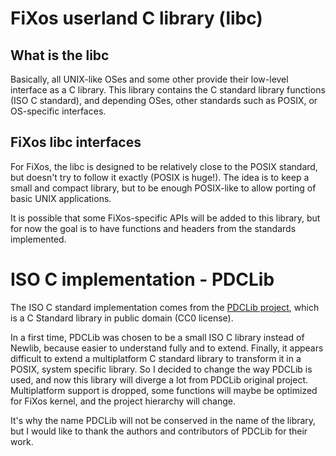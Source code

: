 FiXos userland C library (libc)
===============

What is the libc
----------------
Basically, all UNIX-like OSes and some other provide their low-level interface
as a C library.
This library contains the C standard library functions (ISO C standard), and
depending OSes, other standards such as POSIX, or OS-specific interfaces.


FiXos libc interfaces
--------------------
For FiXos, the libc is designed to be relatively close to the POSIX standard,
but doesn't try to follow it exactly (POSIX is huge!). The idea is to keep a
small and compact library, but to be enough POSIX-like to allow porting of
basic UNIX applications.

It is possible that some FiXos-specific APIs will be added to this library,
but for now the goal is to have functions and headers from the standards
implemented.


ISO C implementation - PDCLib
===================

The ISO C standard implementation comes from the [PDCLib project](http://pdclib.e43.eu),
which is a C Standard library in public domain (CC0 license).

In a first time, PDCLib was chosen to be a small ISO C library instead of Newlib,
because easier to understand fully and to extend. Finally, it appears difficult
to extend a multiplatform C standard library to transform it in a POSIX, system
specific library.
So I decided to change the way PDCLib is used, and now this library will diverge
a lot from PDCLib original project. Multiplatform support is dropped, some
functions will maybe be optimized for FiXos kernel, and the project hierarchy
will change.

It's why the name PDCLib will not be conserved in the name of the library,
but I would like to thank the authors and contributors of PDCLib for their work.



